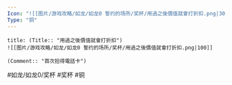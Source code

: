 ```yaml
---
Icon: "![[图片/游戏攻略/如龙/如龙0 誓约的场所/奖杯/用過之後價值就會打折扣.png|30]]"
Type: "铜"
---
```

```ad-common-bronze-trophy
title: (Title:: "用過之後價值就會打折扣")
![[图片/游戏攻略/如龙/如龙0 誓约的场所/奖杯/用過之後價值就會打折扣.png|100]]

(Comment:: "首次拾得電話卡")
```

#如龙/如龙0/奖杯 #奖杯 #铜
